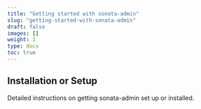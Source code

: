 ```yaml
---
title: "Getting started with sonata-admin"
slug: "getting-started-with-sonata-admin"
draft: false
images: []
weight: 1
type: docs
toc: true
---
```


## Installation or Setup
Detailed instructions on getting sonata-admin set up or installed.

